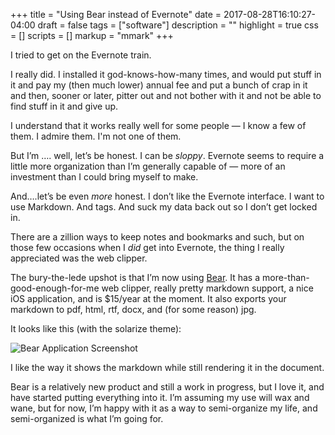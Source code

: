 +++
title = "Using Bear instead of Evernote"
date = 2017-08-28T16:10:27-04:00
draft = false
tags = ["software"]
description = ""
highlight = true
css = []
scripts = []
markup = "mmark"
+++


I tried to get on the Evernote train.

I really did. I installed it god-knows-how-many times, and would put stuff in it and pay my (then much lower) annual fee and put a bunch of crap in it and then, sooner or later, pitter out and not bother with it and not be able to find stuff in it and give up.

I understand that it works really well for some people — I know a few of them. I admire them. I'm not one of them.

<!--more-->

But I’m …. well, let’s be honest. I can be _sloppy_.  Evernote seems to require a little more organization than I’m generally capable of — more of an investment than I could bring myself to make.

And….let’s be even _more_ honest. I don’t like the Evernote interface. I want to use Markdown. And tags. And suck my data back out so I don’t get locked in.

There are a zillion ways to keep notes and bookmarks and such, but on those few occasions when I _did_ get into Evernote, the thing I really appreciated was the web clipper. 

The bury-the-lede upshot is that I’m now using [Bear](http://www.bear-writer.com/). It has a more-than-good-enough-for-me web clipper, really pretty markdown support, a nice iOS application,  and is $15/year at the moment. It also exports your markdown to pdf, html, rtf, docx, and (for some reason) jpg. 

It looks like this (with the solarize theme):

![Bear Application Screenshot](/images/bear.png)

I like the way it shows the markdown while still rendering it in the document.


Bear is a relatively new product and still a work in progress, but I love it, and have started putting everything into it. I’m assuming my use will wax and wane, but for now, I’m happy with it as a way to semi-organize my life, and semi-organized is what I’m going for.


